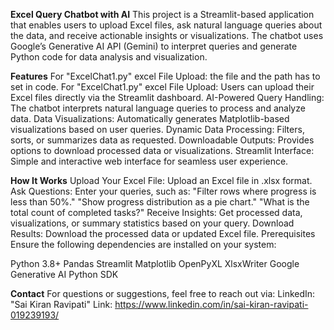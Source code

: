 **Excel Query Chatbot with AI**
This project is a Streamlit-based application that enables users to upload Excel files, ask natural language queries about the data, and receive actionable insights or visualizations. The chatbot uses Google’s Generative AI API (Gemini) to interpret queries and generate Python code for data analysis and visualization.

**Features**
For "ExcelChat1.py" excel File Upload: the file and the path has to set in code.
For "ExcelChat1.py" excel File Upload: Users can upload their Excel files directly via the Streamlit dashboard.
AI-Powered Query Handling: The chatbot interprets natural language queries to process and analyze data.
Data Visualizations: Automatically generates Matplotlib-based visualizations based on user queries.
Dynamic Data Processing: Filters, sorts, or summarizes data as requested.
Downloadable Outputs: Provides options to download processed data or visualizations.
Streamlit Interface: Simple and interactive web interface for seamless user experience.

**How It Works**
Upload Your Excel File: Upload an Excel file in .xlsx format.
Ask Questions: Enter your queries, such as:
"Filter rows where progress is less than 50%."
"Show progress distribution as a pie chart."
"What is the total count of completed tasks?"
Receive Insights: Get processed data, visualizations, or summary statistics based on your query.
Download Results: Download the processed data or updated Excel file.
Prerequisites
Ensure the following dependencies are installed on your system:

Python 3.8+
Pandas
Streamlit
Matplotlib
OpenPyXL
XlsxWriter
Google Generative AI Python SDK

**Contact**
For questions or suggestions, feel free to reach out via:
LinkedIn: "Sai Kiran Ravipati"
Link: https://www.linkedin.com/in/sai-kiran-ravipati-019239193/

